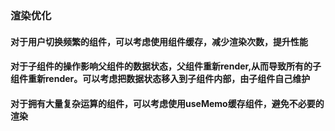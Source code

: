 ### 渲染优化
#### 对于用户切换频繁的组件，可以考虑使用组件缓存，减少渲染次数，提升性能
#### 对于子组件的操作影响父组件的数据状态，父组件重新render,从而导致所有的子组件重新render。可以考虑把数据状态移入到子组件内部，由子组件自己维护
#### 对于拥有大量复杂运算的组件，可以考虑使用useMemo缓存组件，避免不必要的渲染
